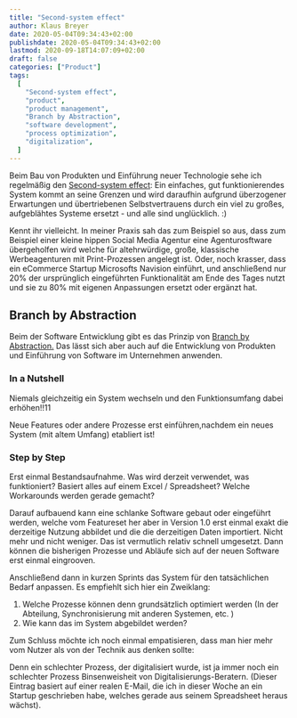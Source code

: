 ```yaml
---
title: "Second-system effect"
author: Klaus Breyer
date: 2020-05-04T09:34:43+02:00
publishdate: 2020-05-04T09:34:43+02:00
lastmod: 2020-09-18T14:07:09+02:00
draft: false
categories: ["Product"]
tags:
  [
    "Second-system effect",
    "product",
    "product management",
    "Branch by Abstraction",
    "software development",
    "process optimization",
    "digitalization",
  ]
---
```


Beim Bau von Produkten und Einführung neuer Technologie sehe ich regelmäßig den [Second-system effect](https://en.wikipedia.org/wiki/Second-system_effect): Ein einfaches, gut funktionierendes System kommt an seine Grenzen und wird daraufhin aufgrund überzogener Erwartungen und übertriebenen Selbstvertrauens durch ein viel zu großes, aufgeblähtes Systeme ersetzt - und alle sind unglücklich. :)

Kennt ihr vielleicht. In meiner Praxis sah das zum Beispiel so aus, dass zum Beispiel einer kleine hippen Social Media Agentur eine Agenturosftware übergeholfen wird welche für altehrwürdige, große, klassische Werbeagenturen mit Print-Prozessen angelegt ist. Oder, noch krasser, dass ein eCommerce Startup Microsofts Navision einführt, und anschließend nur 20% der ursprünglich eingeführten Funktionalität am Ende des Tages nutzt und sie zu 80% mit eigenen Anpassungen ersetzt oder ergänzt hat.

## Branch by Abstraction

Beim der Software Entwicklung gibt es das Prinzip von [Branch by Abstraction.](https://martinfowler.com/bliki/BranchByAbstraction.html) Das lässt sich aber auch auf die Entwicklung von Produkten und Einführung von Software im Unternehmen anwenden.

### In a Nutshell

Niemals gleichzeitig ein System wechseln und den Funktionsumfang dabei erhöhen!!11

Neue Features oder andere Prozesse erst einführen,nachdem ein neues System (mit altem Umfang) etabliert ist!

### Step by Step

Erst einmal Bestandsaufnahme. Was wird derzeit verwendet, was funktioniert? Basiert alles auf einem Excel / Spreadsheet? Welche Workarounds werden gerade gemacht?

Darauf aufbauend kann eine schlanke Software gebaut oder eingeführt werden, welche vom Featureset her aber in Version 1.0 erst einmal exakt die derzeitige Nutzung abbildet und die die derzeitigen Daten importiert. Nicht mehr und nicht weniger. Das ist vermutlich relativ schnell umgesetzt. Dann können die bisherigen Prozesse und Abläufe sich auf der neuen Software erst einmal eingrooven.

Anschließend dann in kurzen Sprints das System für den tatsächlichen Bedarf anpassen. Es empfiehlt sich hier ein Zweiklang:

1. Welche Prozesse können denn grundsätzlich optimiert werden (In der Abteilung, Synchronisierung mit anderen Systemen, etc. )
1. Wie kann das im System abgebildet werden?

Zum Schluss möchte ich noch einmal empatisieren, dass man hier mehr vom Nutzer als von der Technik aus denken sollte:

Denn ein schlechter Prozess, der digitalisiert wurde, ist ja immer noch ein schlechter Prozess
Binsenweisheit von Digitalisierungs-Beratern.
(Dieser Eintrag basiert auf einer realen E-Mail, die ich in dieser Woche an ein Startup geschrieben habe, welches gerade aus seinem Spreadsheet heraus wächst).
